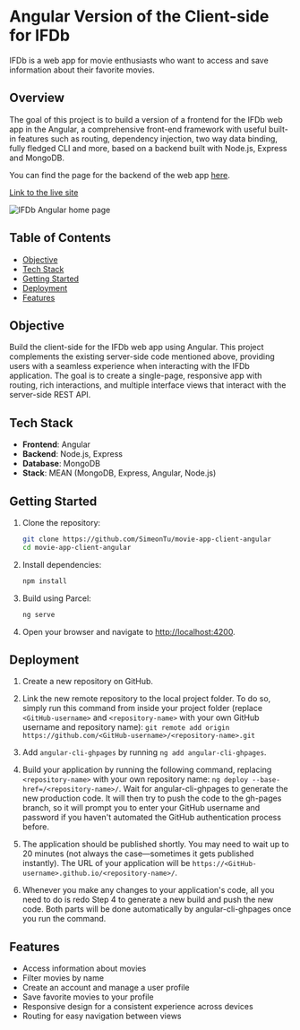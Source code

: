 # Angular Version of the Client-side for IFDb

IFDb is a web app for movie enthusiasts who want to access and save information about their favorite movies.

## Overview

The goal of this project is to build a version of a frontend for the IFDb web app in the Angular, a comprehensive front-end framework with useful built-in features such as routing, dependency injection, two way data binding, fully fledged CLI and more, based on a backend built with Node.js, Express and MongoDB.

You can find the page for the backend of the web app [here](https://github.com/SimeonTu/movie-app).

[Link to the live site](https://simeontu.github.io/movie-app-client-angular/)

![IFDb Angular home page](https://i.imgur.com/739nkeo.png)

## Table of Contents

- [Objective](#objective)
- [Tech Stack](#tech-stack)
- [Getting Started](#getting-started)
- [Deployment](#deployment)
- [Features](#features)

## Objective

Build the client-side for the IFDb web app using Angular. This project complements the existing server-side code mentioned above, providing users with a seamless experience when interacting with the IFDb application. The goal is to create a single-page, responsive app with routing, rich interactions, and multiple interface views that interact with the server-side REST API.

## Tech Stack

- **Frontend**: Angular
- **Backend**: Node.js, Express
- **Database**: MongoDB
- **Stack**: MEAN (MongoDB, Express, Angular, Node.js)

## Getting Started

1. Clone the repository:

   ```bash
   git clone https://github.com/SimeonTu/movie-app-client-angular
   cd movie-app-client-angular
   ```

2. Install dependencies:

   ```bash
   npm install
   ```

3. Build using Parcel:

   ```bash
   ng serve
   ```

4. Open your browser and navigate to [http://localhost:4200](http://localhost:4200).

## Deployment

1. Create a new repository on GitHub.

2. Link the new remote repository to the local project folder. To do so, simply run this command from inside your project folder (replace ```<GitHub-username>``` and ```<repository-name>``` with your own GitHub username and repository name): ```git remote add origin https://github.com/<GitHub-username>/<repository-name>.git```

3. Add ```angular-cli-ghpages``` by running ```ng add angular-cli-ghpages```.

4. Build your application by running the following command, replacing ```<repository-name>``` with your own repository name: ```ng deploy --base-href=/<repository-name>/```.
Wait for angular-cli-ghpages to generate the new production code. It will then try to push the code to the gh-pages branch, so it will prompt you to enter your GitHub username and password if you haven't automated the GitHub authentication process before.

5. The application should be published shortly. You may need to wait up to 20 minutes (not always the case—sometimes it gets published instantly). The URL of your application will be ```https://<GitHub-username>.github.io/<repository-name>/```.

6. Whenever you make any changes to your application's code, all you need to do is redo Step 4 to generate a new build and push the new code. Both parts will be done automatically by angular-cli-ghpages once you run the command.

## Features

- Access information about movies
- Filter movies by name
- Create an account and manage a user profile
- Save favorite movies to your profile
- Responsive design for a consistent experience across devices
- Routing for easy navigation between views
